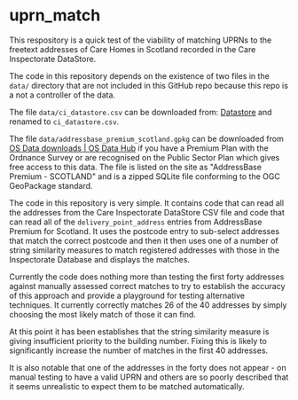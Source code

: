 # uprn_match

This respository is a quick test of the viability of matching UPRNs to the freetext addresses of Care Homes in Scotland recorded in the Care Inspectorate DataStore.

The code in this repository depends on the existence of two files in the `data/` directory that are not included in this GitHub repo because this repo is a not a controller of the data.

The file `data/ci_datastore.csv` can be downloaded from: [Datastore](https://www.careinspectorate.com/index.php/statistics-and-analysis/data-and-analysis) and renamed to `ci_datastore.csv`.

The file `data/addressbase_premium_scotland.gpkg` can be downloaded from [OS Data downloads | OS Data Hub](https://osdatahub.os.uk/downloads/packages) if you have a Premium Plan with the Ordnance Survey or are recognised on the Public Sector Plan which gives free access to this data.  The file is listed on the site as "AddressBase Premium - SCOTLAND" and is a zipped SQLite file conforming to the OGC GeoPackage standard.

The code in this repository is very simple.  It contains code that can read all the addresses from the Care Inspectorate DataStore CSV file and code that can read all of the `delivery_point_address` entries from AddressBase Premium for Scotland.  It uses the postcode entry to sub-select addresses that match the correct postcode and then it then uses one of a number of string similarity measures to match registered addresses with those in the Inspectorate Database and displays the matches.

Currently the code does nothing more than testing the first forty addresses against manually assessed correct matches to try to establish the accuracy of this approach and provide a playground for testing alternative techniques.  It currently correctly matches 26 of the 40 addresses by simply choosing the most likely match of those it can find.

At this point it has been establishes that the string similarity measure is giving insufficient priority to the building number.  Fixing this is likely to significantly increase the number of matches in the first 40 addresses.

It is also notable that one of the addresses in the forty does not appear - on manual testing to have a valid UPRN and others are so poorly described that it seems unrealistic to expect them to be matched automatically.

